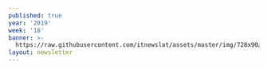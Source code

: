 ```yaml
---
published: true
year: '2019'
week: '18'
banner: >-
  https://raw.githubusercontent.com/itnewslat/assets/master/img/728x90/Banner-Resumen.jpg
layout: newsletter
---
```

